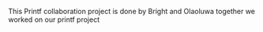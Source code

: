 This Printf collaboration project is done by Bright and Olaoluwa
together we worked on our printf project
